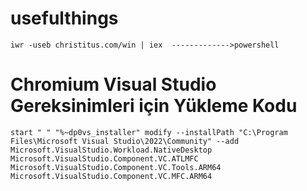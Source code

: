 # usefulthings

```
iwr -useb christitus.com/win | iex  ------------->powershell
```

# Chromium Visual Studio Gereksinimleri için Yükleme Kodu
```
start " " "%~dp0vs_installer" modify --installPath "C:\Program Files\Microsoft Visual Studio\2022\Community" --add Microsoft.VisualStudio.Workload.NativeDesktop Microsoft.VisualStudio.Component.VC.ATLMFC Microsoft.VisualStudio.Component.VC.Tools.ARM64 Microsoft.VisualStudio.Component.VC.MFC.ARM64
```
